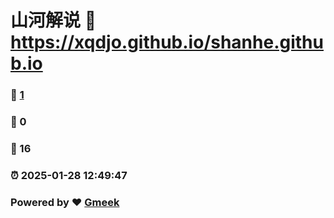 # 山河解说 :link: https://xqdjo.github.io/shanhe.github.io 
### :page_facing_up: [1](https://xqdjo.github.io/shanhe.github.io/tag.html) 
### :speech_balloon: 0 
### :hibiscus: 16 
### :alarm_clock: 2025-01-28 12:49:47 
### Powered by :heart: [Gmeek](https://github.com/Meekdai/Gmeek)
